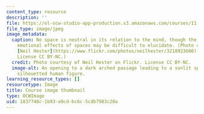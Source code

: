 ```yaml
---
content_type: resource
description: ''
file: https://ol-ocw-studio-app-production.s3.amazonaws.com/courses/11-s942-wanderings-in-psychogeography-exploring-landscapes-of-history-biography-memory-culture-nature-poetry-surreality-fantasy-and-madness-fall-2020/1837748c1b93a9cdbc6c5cdb7983c20a_11-S942f20-th.jpg
file_type: image/jpeg
image_metadata:
  caption: No space is neutral in its relation to the mind, though the mental and
    emotional effects of spaces may be difficult to elucidate. (Photo courtesy of
    [Neil Hester](https://www.flickr.com/photos/neilhester/3218923600) on Flickr.
    License CC BY-NC.)
  credit: Photo courtesy of Neil Hester on Flickr. License CC BY-NC.
  image-alt: An opening to a dark arched passage leading to a sunlit space, with a
    silhouetted human figure.
learning_resource_types: []
resourcetype: Image
title: Course image thumbnail
type: OCWImage
uid: 1837748c-1b93-a9cd-bc6c-5cdb7983c20a
---
```


